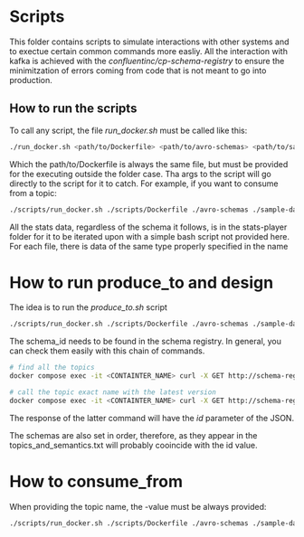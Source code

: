# Scripts

This folder contains scripts to simulate interactions with other systems and to exectue certain common commands more easliy. All the interaction with kafka is achieved with the _confluentinc/cp-schema-registry_ to ensure the minimitzation of errors coming from code that is not meant to go into production.

## How to run the scripts

To call any script, the file *run_docker.sh* must be called like this:

``` bash
./run_docker.sh <path/to/Dockerfile> <path/to/avro-schemas> <path/to/sample-data> <path/to/script-to-execute.sh> <args_to_the_script>
```

Which the path/to/Dockerfile is always the same file, but must be provided for the executing outside the folder case. Tha args to the script will go directly to the script for it to catch. For example, if you want to consume from a topic:

``` bash
./scripts/run_docker.sh ./scripts/Dockerfile ./avro-schemas ./sample-data/ ./scripts/consume_from.sh download-user-exists
```

All the stats data, regardless of the schema it follows, is in the stats-player folder for it to be iterated upon with a simple bash script not provided here. For each file, there is data of the same type properly specified in the name

# How to run produce_to and design

The idea is to run the *produce_to.sh* script

``` bash
./scripts/run_docker.sh ./scripts/Dockerfile ./avro-schemas ./sample-data ./scripts/produce_to.sh <TOPIC_NAME> <SCHEMA_ID> </PATH/TO/DATAFILE.txt>
```

The schema_id needs to be found in the schema registry. In general, you can check them easily with this chain of commands.

``` bash
# find all the topics
docker compose exec -it <CONTAINTER_NAME> curl -X GET http://schema-registry:8081/subjects

# call the topic exact name with the latest version
docker compose exec -it <CONTAINTER_NAME> curl -X GET http://schema-registry:8081/subjects/{TOPIC_NAME}/versions/latest
```

The response of the latter command will have the _id_ parameter of the JSON.

The schemas are also set in order, therefore, as they appear in the topics_and_semantics.txt will probably cooincide with the id value.

# How to consume_from

When providing the topic name, the -value must be always provided:

``` bash
./scripts/run_docker.sh ./scripts/Dockerfile ./avro-schemas ./sample-data ./scripts/produce_to.sh <TOPIC_NAME>-value
```
